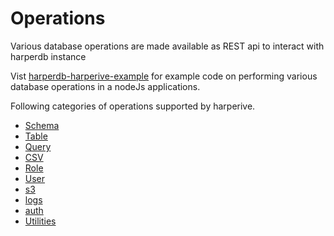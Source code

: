 # Operations

Various database operations are made available as REST api to interact with harperdb instance

Vist [harperdb-harperive-example](https://github.com/chandan-24/harperdb-harperive-example#readme) for example code on performing various database operations in a nodeJs applications.

Following categories of operations supported by harperive.

* [Schema](operations/schema.md)
* [Table](operations/table.md)
* [Query](operations/query.md)
* [CSV](operations/csv.md)
* [Role](operations/role.md)
* [User](operations/user.md)
* [s3](operations/cloud.md)
* [logs](operations/logs.md)
* [auth](operations/auth.md)
* [Utilities](operations/utilities.md)
